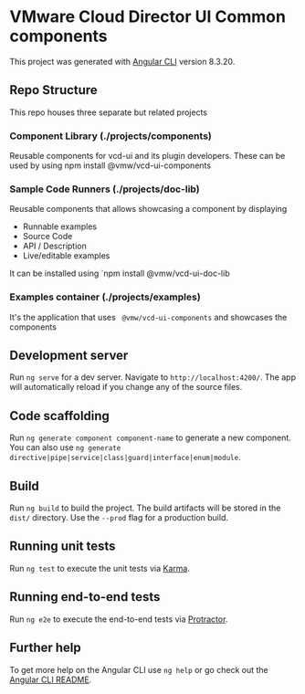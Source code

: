 # VMware Cloud Director UI Common components

This project was generated with [Angular CLI](https://github.com/angular/angular-cli) version 8.3.20.

## Repo Structure
This repo houses three separate but related projects 

### Component Library (./projects/components)
Reusable components for vcd-ui and its plugin developers. These can be used by using npm install @vmw/vcd-ui-components

### Sample Code Runners  (./projects/doc-lib)
Reusable components that allows showcasing a component by displaying

* Runnable examples
* Source Code
* API / Description
* Live/editable examples

It can be installed using `npm install @vmw/vcd-ui-doc-lib


### Examples container (./projects/examples)
It's the application that uses ` @vmw/vcd-ui-components` and showcases the components 

## Development server

Run `ng serve` for a dev server. Navigate to `http://localhost:4200/`. The app will automatically reload if you change any of the source files.

## Code scaffolding

Run `ng generate component component-name` to generate a new component. You can also use `ng generate directive|pipe|service|class|guard|interface|enum|module`.

## Build

Run `ng build` to build the project. The build artifacts will be stored in the `dist/` directory. Use the `--prod` flag for a production build.

## Running unit tests

Run `ng test` to execute the unit tests via [Karma](https://karma-runner.github.io).

## Running end-to-end tests

Run `ng e2e` to execute the end-to-end tests via [Protractor](http://www.protractortest.org/).

## Further help

To get more help on the Angular CLI use `ng help` or go check out the [Angular CLI README](https://github.com/angular/angular-cli/blob/master/README.md).
